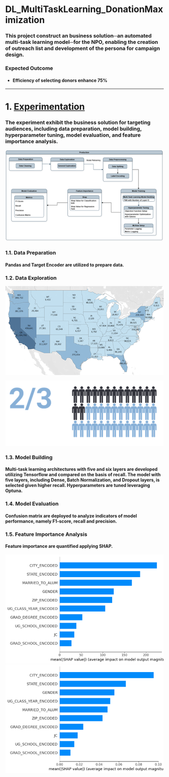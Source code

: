 # **DL_MultiTaskLearning_DonationMaximization**
### This project construct an business solution─an automated multi-task learning model─for the NPO, enabling the creation of outreach list and development of the persona for campaign design.
### Expected Outcome
- #### Efficiency of selecting donors enhance 75%

---

# 1. [Experimentation](src/experimentation.ipynb)
### The experiment exhibit the business solution for targeting audiences, including data preparation, model building, hyperparameter tuning, model evaluation, and feature importance analysis.
![](image/Workflow_Experimentation.png)

### 1.1. Data Preparation
#### Pandas and Target Encoder are utilized to prepare data.

### 1.2. Data Exploration
![](image\AmountOfDonation_Map.png "Figure 1: Map Exhibiting Amount of Donation")

![](image\Donar_Percentage.png "Figure 2: Percentage of Individuals without Prior Donation")

### 1.3. Model Building
#### Multi-task learning architectures with five and six layers are developed utilizing Tensorflow and compared on the basis of recall. The model with five layers, including Dense, Batch Normalization, and Dropout layers, is selected given higher recall. Hyperparameters are tuned leveraging Optuna.

### 1.4. Model Evaluation
#### Confusion matrix are deployed to analyze indicators of model performance, namely F1-score, recall and precision.

### 1.5. Feature Importance Analysis
#### Feature importance are quantified applying SHAP.
![](image\ShapValue_Classification.png "Figure 3: Barplot Manifesting SHAP Value for Classification Task")
![](image\ShapValueRegression.png "Figure 4: Barplot exhibiting SHAP Value for Regression Task")